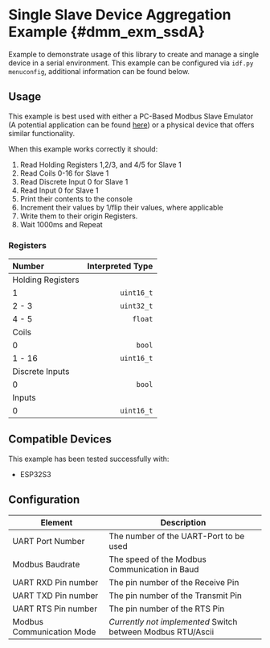 # Single Slave Device Aggregation Example {#dmm_exm_ssdA}

Example to demonstrate usage of this library to create and manage a single device in a serial environment.
This example can be configured via `idf.py menuconfig`, additional information can be found below.

## Usage

This example is best used with either a PC-Based Modbus Slave Emulator (A potential application can be found
[here](https://www.modbustools.com/modbus_slave.html)) or a physical device that offers similar functionality.

When this example works correctly it should:
1. Read Holding Registers 1,2/3, and 4/5 for Slave 1
2. Read Coils 0-16 for Slave 1
3. Read Discrete Input 0 for Slave 1
4. Read Input 0 for Slave 1
2. Print their contents to the console
3. Increment their values by 1/flip their values, where applicable
4. Write them to their origin Registers.
5. Wait 1000ms and Repeat

### Registers

| Number            | Interpreted Type |
|:------------------|-----------------:|
| Holding Registers |
| 1                 |       `uint16_t` |
| 2 - 3             |       `uint32_t` |
| 4 - 5             |          `float` |
| Coils             |
| 0                 |           `bool` |
| 1 - 16            |       `uint16_t` |
| Discrete Inputs   |
| 0                 |           `bool` |
| Inputs            |
| 0                 |       `uint16_t` |

## Compatible Devices

This example has been tested successfully with:
- ESP32S3

## Configuration

| Element                   | Description                                                 |
|---------------------------|-------------------------------------------------------------|
| UART Port Number          | The number of the UART-Port to be used                      |
| Modbus Baudrate           | The speed of the Modbus Communication in Baud               |
| UART RXD Pin number       | The pin number of the Receive Pin                           |
| UART TXD Pin number       | The pin number of the Transmit Pin                          |
| UART RTS Pin number       | The pin number of the RTS Pin                               |
| Modbus Communication Mode | *Currently not implemented* Switch between Modbus RTU/Ascii |
